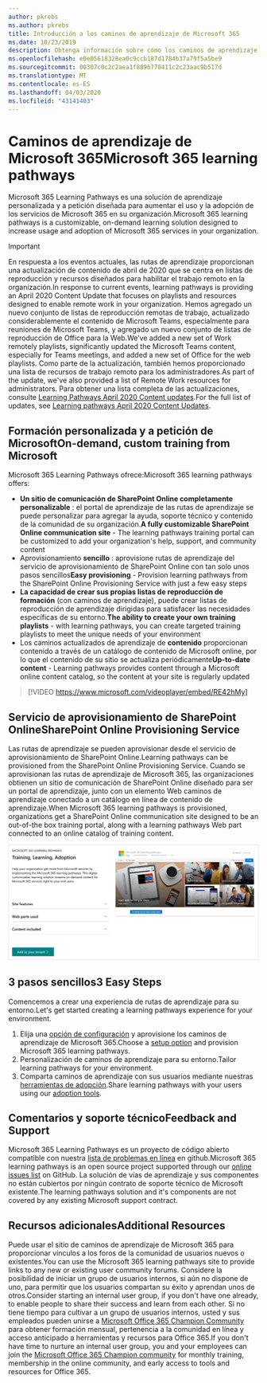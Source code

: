 ```yaml
---
author: pkrebs
ms.author: pkrebs
title: Introducción a los caminos de aprendizaje de Microsoft 365
ms.date: 10/23/2019
description: Obtenga información sobre cómo los caminos de aprendizaje de Microsoft 365 pueden acelerar el uso y la adopción de los servicios de Microsoft 365 en su organización. Las rutas de aprendizaje incluyen un elemento web personalizado de SharePoint Online y un moderno sitio de aprendizaje de comunicaciones de SharePoint Online que se aprovisiona fácilmente en su inquilino de Microsoft 365.
ms.openlocfilehash: e0e05618328ea0c9ccb187d1784b37a79f5a5be9
ms.sourcegitcommit: 00307c0c2c2aea1f8896778411c2c23aac9b517d
ms.translationtype: MT
ms.contentlocale: es-ES
ms.lasthandoff: 04/03/2020
ms.locfileid: "43141403"
---
```

# <a name="microsoft-365-learning-pathways"></a><span data-ttu-id="618ff-104">Caminos de aprendizaje de Microsoft 365</span><span class="sxs-lookup"><span data-stu-id="618ff-104">Microsoft 365 learning pathways</span></span> 
<span data-ttu-id="618ff-105">Microsoft 365 Learning Pathways es una solución de aprendizaje personalizada y a petición diseñada para aumentar el uso y la adopción de los servicios de Microsoft 365 en su organización.</span><span class="sxs-lookup"><span data-stu-id="618ff-105">Microsoft 365 learning pathways is a customizable, on-demand learning solution designed to increase usage and adoption of Microsoft 365 services in your organization.</span></span>    

> [!IMPORTANT]
> <span data-ttu-id="618ff-106">En respuesta a los eventos actuales, las rutas de aprendizaje proporcionan una actualización de contenido de abril de 2020 que se centra en listas de reproducción y recursos diseñados para habilitar el trabajo remoto en la organización.</span><span class="sxs-lookup"><span data-stu-id="618ff-106">In response to current events, learning pathways is providing an April 2020 Content Update that focuses on playlists and resources designed to enable remote work in your organization.</span></span> <span data-ttu-id="618ff-107">Hemos agregado un nuevo conjunto de listas de reproducción remotas de trabajo, actualizado considerablemente el contenido de Microsoft Teams, especialmente para reuniones de Microsoft Teams, y agregado un nuevo conjunto de listas de reproducción de Office para la Web.</span><span class="sxs-lookup"><span data-stu-id="618ff-107">We’ve added a new set of Work remotely playlists, significantly updated the Microsoft Teams content, especially for Teams meetings, and added a new set of Office for the web playlists.</span></span> <span data-ttu-id="618ff-108">Como parte de la actualización, también hemos proporcionado una lista de recursos de trabajo remoto para los administradores.</span><span class="sxs-lookup"><span data-stu-id="618ff-108">As part of the update, we've also provided a list of Remote Work resources for administrators.</span></span> <span data-ttu-id="618ff-109">Para obtener una lista completa de las actualizaciones, consulte [Learning Pathways April 2020 Content updates](custom_contentupdates.md).</span><span class="sxs-lookup"><span data-stu-id="618ff-109">For the full list of updates, see [Learning pathways April 2020 Content Updates](custom_contentupdates.md).</span></span>   

## <a name="on-demand-custom-training-from-microsoft"></a><span data-ttu-id="618ff-110">Formación personalizada y a petición de Microsoft</span><span class="sxs-lookup"><span data-stu-id="618ff-110">On-demand, custom training from Microsoft</span></span>

<span data-ttu-id="618ff-111">Microsoft 365 Learning Pathways ofrece:</span><span class="sxs-lookup"><span data-stu-id="618ff-111">Microsoft 365 learning pathways offers:</span></span>

- <span data-ttu-id="618ff-112">**Un sitio de comunicación de SharePoint Online completamente personalizable** : el portal de aprendizaje de las rutas de aprendizaje se puede personalizar para agregar la ayuda, soporte técnico y contenido de la comunidad de su organización.</span><span class="sxs-lookup"><span data-stu-id="618ff-112">**A fully customizable SharePoint Online communication site** - The learning pathways training portal can be customized to add your organization's help, support, and community content</span></span>
- <span data-ttu-id="618ff-113">Aprovisionamiento **sencillo** : aprovisione rutas de aprendizaje del servicio de aprovisionamiento de SharePoint Online con tan solo unos pasos sencillos</span><span class="sxs-lookup"><span data-stu-id="618ff-113">**Easy provisioning** - Provision learning pathways from the SharePoint Online Provisioning Service with just a few easy steps</span></span>
- <span data-ttu-id="618ff-114">**La capacidad de crear sus propias listas de reproducción de formación** (con caminos de aprendizaje), puede crear listas de reproducción de aprendizaje dirigidas para satisfacer las necesidades específicas de su entorno.</span><span class="sxs-lookup"><span data-stu-id="618ff-114">**The ability to create your own training playlists** - with learning pathways, you can create targeted training playlists to meet the unique needs of your environment</span></span>
- <span data-ttu-id="618ff-115">Los caminos actualizados de aprendizaje de **contenido** proporcionan contenido a través de un catálogo de contenido de Microsoft online, por lo que el contenido de su sitio se actualiza periódicamente</span><span class="sxs-lookup"><span data-stu-id="618ff-115">**Up-to-date content** - Learning pathways provides content through a Microsoft online content catalog, so the content at your site is regularly updated</span></span>

> [!VIDEO https://www.microsoft.com/videoplayer/embed/RE42hMy]

## <a name="sharepoint-online-provisioning-service"></a><span data-ttu-id="618ff-116">Servicio de aprovisionamiento de SharePoint Online</span><span class="sxs-lookup"><span data-stu-id="618ff-116">SharePoint Online Provisioning Service</span></span> 
<span data-ttu-id="618ff-117">Las rutas de aprendizaje se pueden aprovisionar desde el servicio de aprovisionamiento de SharePoint Online.</span><span class="sxs-lookup"><span data-stu-id="618ff-117">Learning pathways can be provisioned from the SharePoint Online Provisioning Service.</span></span> <span data-ttu-id="618ff-118">Cuando se aprovisionan las rutas de aprendizaje de Microsoft 365, las organizaciones obtienen un sitio de comunicación de SharePoint Online diseñado para ser un portal de aprendizaje, junto con un elemento Web caminos de aprendizaje conectado a un catálogo en línea de contenido de aprendizaje.</span><span class="sxs-lookup"><span data-stu-id="618ff-118">When Microsoft 365 learning pathways is provisioned, organizations get a SharePoint Online communication site designed to be an out-of-the box training portal, along with a learning pathways Web part connected to an online catalog of training content.</span></span> 

![CG-provision. png](media/cg-provision.png)

## <a name="3-easy-steps"></a><span data-ttu-id="618ff-120">3 pasos sencillos</span><span class="sxs-lookup"><span data-stu-id="618ff-120">3 Easy Steps</span></span>
<span data-ttu-id="618ff-121">Comencemos a crear una experiencia de rutas de aprendizaje para su entorno.</span><span class="sxs-lookup"><span data-stu-id="618ff-121">Let's get started creating a learning pathways experience for your environment.</span></span>
1. <span data-ttu-id="618ff-122">Elija una [opción de configuración](custom_setupoptions.md) y aprovisione los caminos de aprendizaje de Microsoft 365.</span><span class="sxs-lookup"><span data-stu-id="618ff-122">Choose a [setup option](custom_setupoptions.md) and provision Microsoft 365 learning pathways.</span></span>  
2. <span data-ttu-id="618ff-123">Personalización de caminos de aprendizaje para su entorno.</span><span class="sxs-lookup"><span data-stu-id="618ff-123">Tailor learning pathways for your environment.</span></span>
3. <span data-ttu-id="618ff-124">Comparta caminos de aprendizaje con sus usuarios mediante nuestras [herramientas de adopción](driveadoption.md).</span><span class="sxs-lookup"><span data-stu-id="618ff-124">Share learning pathways with your users using our [adoption tools](driveadoption.md).</span></span>

## <a name="feedback-and-support"></a><span data-ttu-id="618ff-125">Comentarios y soporte técnico</span><span class="sxs-lookup"><span data-stu-id="618ff-125">Feedback and Support</span></span>

<span data-ttu-id="618ff-126">Microsoft 365 Learning Pathways es un proyecto de código abierto compatible con nuestra [lista de problemas en línea](https://aka.ms/CustomLearningHelp) en github.</span><span class="sxs-lookup"><span data-stu-id="618ff-126">Microsoft 365 learning pathways is an open source project supported through our [online issues list](https://aka.ms/CustomLearningHelp) on GitHub.</span></span> <span data-ttu-id="618ff-127">La solución de vías de aprendizaje y sus componentes no están cubiertos por ningún contrato de soporte técnico de Microsoft existente.</span><span class="sxs-lookup"><span data-stu-id="618ff-127">The learning pathways solution and it's components are not covered by any existing Microsoft support contract.</span></span>  

## <a name="additional-resources"></a><span data-ttu-id="618ff-128">Recursos adicionales</span><span class="sxs-lookup"><span data-stu-id="618ff-128">Additional Resources</span></span>
<span data-ttu-id="618ff-129">Puede usar el sitio de caminos de aprendizaje de Microsoft 365 para proporcionar vínculos a los foros de la comunidad de usuarios nuevos o existentes.</span><span class="sxs-lookup"><span data-stu-id="618ff-129">You can use the Microsoft 365 learning pathways site to provide links to any new or existing user community forums.</span></span> <span data-ttu-id="618ff-130">Considere la posibilidad de iniciar un grupo de usuarios internos, si aún no dispone de uno, para permitir que los usuarios compartan su éxito y aprendan unos de otros.</span><span class="sxs-lookup"><span data-stu-id="618ff-130">Consider starting an internal user group, if you don't have one already, to enable people to share their success and learn from each other.</span></span>  <span data-ttu-id="618ff-131">Si no tiene tiempo para cultivar a un grupo de usuarios internos, usted y sus empleados pueden unirse a [Microsoft Office 365 Champion Community](https://aka.ms/O365Champions) para obtener formación mensual, pertenencia a la comunidad en línea y acceso anticipado a herramientas y recursos para Office 365.</span><span class="sxs-lookup"><span data-stu-id="618ff-131">If you don't have time to nurture an internal user group, you and your employees can join the [Microsoft Office 365 Champion community](https://aka.ms/O365Champions) for monthly training, membership in the online community, and early access to tools and resources for Office 365.</span></span>